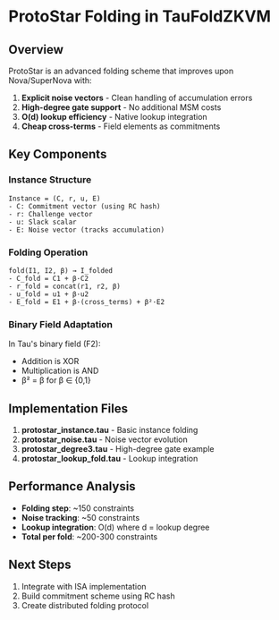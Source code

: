 # ProtoStar Folding in TauFoldZKVM

## Overview

ProtoStar is an advanced folding scheme that improves upon Nova/SuperNova with:
1. **Explicit noise vectors** - Clean handling of accumulation errors
2. **High-degree gate support** - No additional MSM costs
3. **O(d) lookup efficiency** - Native lookup integration
4. **Cheap cross-terms** - Field elements as commitments

## Key Components

### Instance Structure
```
Instance = (C, r, u, E)
- C: Commitment vector (using RC hash)
- r: Challenge vector
- u: Slack scalar
- E: Noise vector (tracks accumulation)
```

### Folding Operation
```
fold(I1, I2, β) → I_folded
- C_fold = C1 + β·C2
- r_fold = concat(r1, r2, β)  
- u_fold = u1 + β·u2
- E_fold = E1 + β·(cross_terms) + β²·E2
```

### Binary Field Adaptation
In Tau's binary field (F2):
- Addition is XOR
- Multiplication is AND
- β² = β for β ∈ {0,1}

## Implementation Files

1. **protostar_instance.tau** - Basic instance folding
2. **protostar_noise.tau** - Noise vector evolution
3. **protostar_degree3.tau** - High-degree gate example
4. **protostar_lookup_fold.tau** - Lookup integration

## Performance Analysis

- **Folding step**: ~150 constraints
- **Noise tracking**: ~50 constraints
- **Lookup integration**: O(d) where d = lookup degree
- **Total per fold**: ~200-300 constraints

## Next Steps

1. Integrate with ISA implementation
2. Build commitment scheme using RC hash
3. Create distributed folding protocol
